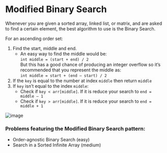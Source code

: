 # Modified Binary Search
Whenever you are given a sorted array, linked list, or matrix, and are asked to find a certain element, the best algorithm to use is the Binary Search.

For an ascending order set:
1. Find the start, middle and end. 
    - An easy way to find the middle would be:  
    `int middle = (start + end) / 2`  
    But this has a good chance of producing an integer overflow so it’s recommended that you represent the middle as:  
    `int middle = start + (end — start) / 2`
2. If the `key` is equal to the number at index `middle` then return `middle`
3. If `key` isn’t equal to the index `middle`:  
    - Check if `key < arr[middle]`. If it is reduce your search to `end = middle — 1`
    - Check if `key > arr[middle]`. If it is reduce your search to `end = middle + 1`

![image](https://user-images.githubusercontent.com/69539559/227813580-bc304b9c-195a-46c5-b819-8352a6cceeb3.png)  


### Problems featuring the Modified Binary Search pattern:
- Order-agnostic Binary Search (easy)
- Search in a Sorted Infinite Array (medium)
